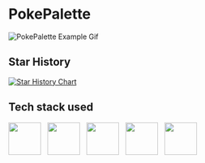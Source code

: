 # PokePalette
![PokePalette Example Gif](src/img/example.gif)

## Star History
[![Star History Chart](https://api.star-history.com/svg?repos=yassenshopov/PokePalette&type=Date)](https://star-history.com/#yassenshopov/PokePalette&Date)

## Tech stack used
<img src="https://cdn.jsdelivr.net/gh/devicons/devicon@latest/icons/html5/html5-original-wordmark.svg" align="left" style="padding-right: 10px; width: 4rem !important"/>
<img src="https://cdn.jsdelivr.net/gh/devicons/devicon@latest/icons/css3/css3-original-wordmark.svg" align="left" style="padding-right: 10px; width: 4rem !important" />
<img src="https://cdn.jsdelivr.net/gh/devicons/devicon@latest/icons/less/less-plain-wordmark.svg" align="left" style="padding-right: 10px; width: 4rem !important" />
<img src="https://cdn.jsdelivr.net/gh/devicons/devicon@latest/icons/javascript/javascript-original.svg" align="left" style="padding-right: 10px; width: 4rem !important" />
<img src="https://cdn.jsdelivr.net/gh/devicons/devicon@latest/icons/react/react-original-wordmark.svg" align="left" style="padding-right: 10px; width: 4rem !important" />
